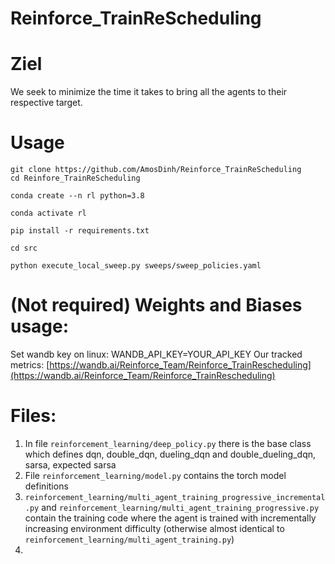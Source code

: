 # Reinforce_TrainReScheduling

# Ziel

We seek to minimize the time it takes to bring all the agents to their respective target.

# Usage
    git clone https://github.com/AmosDinh/Reinforce_TrainReScheduling
    cd Reinfore_TrainReScheduling

    conda create --n rl python=3.8

    conda activate rl

    pip install -r requirements.txt

    cd src 

    python execute_local_sweep.py sweeps/sweep_policies.yaml


    

# (Not required) Weights and Biases usage:
Set wandb key on linux: WANDB_API_KEY=YOUR_API_KEY 
Our tracked metrics: [https://wandb.ai/Reinforce_Team/Reinforce_TrainRescheduling](https://wandb.ai/Reinforce_Team/Reinforce_TrainRescheduling)
<br>


# Files:
1. In file `reinforcement_learning/deep_policy.py` there is the base class which  defines dqn, double_dqn, dueling_dqn and double_dueling_dqn, sarsa, expected sarsa
2. File `reinforcement_learning/model.py` contains the torch model definitions
3. `reinforcement_learning/multi_agent_training_progressive_incremental.py` and `reinforcement_learning/multi_agent_training_progressive.py` contain the training code where the agent is trained with incrementally increasing environment difficulty (otherwise almost identical to `reinforcement_learning/multi_agent_training.py`)
4. 


